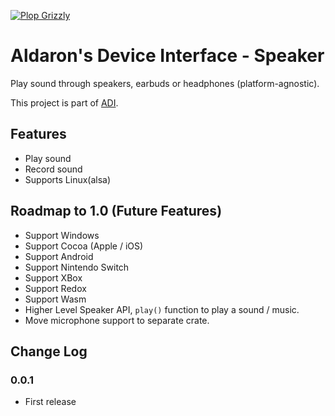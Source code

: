 [![Plop Grizzly](https://plopgrizzly.com/images/logo-bar.png)](https://plopgrizzly.com)

# Aldaron's Device Interface - Speaker
Play sound through speakers, earbuds or headphones (platform-agnostic).

This project is part of [ADI](https://crates.io/crates/adi).

## Features
* Play sound
* Record sound
* Supports Linux(alsa)

## Roadmap to 1.0 (Future Features)
* Support Windows
* Support Cocoa (Apple / iOS)
* Support Android
* Support Nintendo Switch
* Support XBox
* Support Redox
* Support Wasm
* Higher Level Speaker API, `play()` function to play a sound / music.
* Move microphone support to separate crate.

## Change Log
### 0.0.1
* First release

